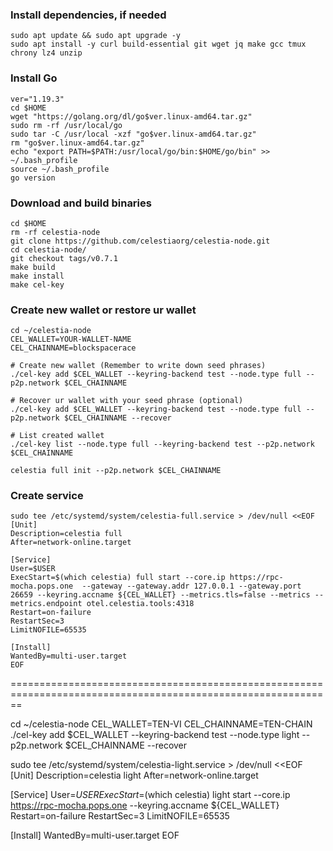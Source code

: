 ### Install dependencies, if needed
```
sudo apt update && sudo apt upgrade -y
sudo apt install -y curl build-essential git wget jq make gcc tmux chrony lz4 unzip
```

### Install Go
```
ver="1.19.3"
cd $HOME
wget "https://golang.org/dl/go$ver.linux-amd64.tar.gz"
sudo rm -rf /usr/local/go
sudo tar -C /usr/local -xzf "go$ver.linux-amd64.tar.gz"
rm "go$ver.linux-amd64.tar.gz"
echo "export PATH=$PATH:/usr/local/go/bin:$HOME/go/bin" >> ~/.bash_profile
source ~/.bash_profile
go version
```

### Download and build binaries
```
cd $HOME 
rm -rf celestia-node 
git clone https://github.com/celestiaorg/celestia-node.git 
cd celestia-node/ 
git checkout tags/v0.7.1 
make build 
make install 
make cel-key 
```

### Create new wallet or restore ur wallet 
```
cd ~/celestia-node
CEL_WALLET=YOUR-WALLET-NAME
CEL_CHAINNAME=blockspacerace 

# Create new wallet (Remember to write down seed phrases)
./cel-key add $CEL_WALLET --keyring-backend test --node.type full --p2p.network $CEL_CHAINNAME

# Recover ur wallet with your seed phrase (optional)
./cel-key add $CEL_WALLET --keyring-backend test --node.type full --p2p.network $CEL_CHAINNAME --recover

# List created wallet
./cel-key list --node.type full --keyring-backend test --p2p.network $CEL_CHAINNAME

celestia full init --p2p.network $CEL_CHAINNAME
```

### Create service
```
sudo tee /etc/systemd/system/celestia-full.service > /dev/null <<EOF
[Unit]
Description=celestia full
After=network-online.target

[Service]
User=$USER
ExecStart=$(which celestia) full start --core.ip https://rpc-mocha.pops.one  --gateway --gateway.addr 127.0.0.1 --gateway.port 26659 --keyring.accname ${CEL_WALLET} --metrics.tls=false --metrics --metrics.endpoint otel.celestia.tools:4318
Restart=on-failure
RestartSec=3
LimitNOFILE=65535

[Install]
WantedBy=multi-user.target
EOF
```


==============================================================================================================

cd ~/celestia-node
CEL_WALLET=TEN-VI
CEL_CHAINNAME=TEN-CHAIN
./cel-key add $CEL_WALLET --keyring-backend test --node.type light --p2p.network $CEL_CHAINNAME --recover


sudo tee /etc/systemd/system/celestia-light.service > /dev/null <<EOF
[Unit]
Description=celestia light
After=network-online.target

[Service]
User=$USER
ExecStart=$(which celestia) light start --core.ip https://rpc-mocha.pops.one --keyring.accname ${CEL_WALLET}
Restart=on-failure
RestartSec=3
LimitNOFILE=65535

[Install]
WantedBy=multi-user.target
EOF
